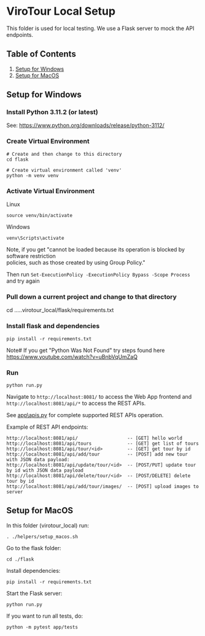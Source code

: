 # ViroTour Local Setup

This folder is used for local testing. We use a Flask server to mock the API endpoints.

## Table of Contents
1. [Setup for Windows](#setup-for-windows)
1. [Setup for MacOS](#setup-for-macos)

## Setup for Windows

### Install Python 3.11.2 (or latest)

See: https://www.python.org/downloads/release/python-3112/

### Create Virtual Environment

```
# Create and then change to this directory
cd flask

# Create virtual environment called 'venv'
python -m venv venv
```

### Activate Virtual Environment

Linux
```
source venv/bin/activate
```

Windows
```
venv\Scripts\activate
```


Note, if you get "cannot be loaded because its operation is blocked by software restriction       
policies, such as those created by using Group Policy."

Then run ```Set-ExecutionPolicy -ExecutionPolicy Bypass -Scope Process``` and try again

### Pull down a current project and change to that directory
cd .....virotour_local/flask/requirements.txt

### Install flask and dependencies

```
pip install -r requirements.txt
```

Note# If you get "Python Was Not Found" try steps found here https://www.youtube.com/watch?v=uBnbVqUmZaQ

### Run

```
python run.py
```

Navigate to `http://localhost:8081/` to access the Web App frontend and `http://localhost:8081/api/*` to access the REST APIs.

See [app\apis.py](vsp/apis.py) for complete supported REST APIs operation.

Example of REST API endpoints:

```
http://localhost:8081/api/                  -- [GET] hello world
http://localhost:8081/api/tours             -- [GET] get list of tours
http://localhost:8081/api/tour/<id>         -- [GET] get tour by id
http://localhost:8081/api/add/tour          -- [POST] add new tour with JSON data payload:
http://localhost:8081/api/update/tour/<id>  -- [POST/PUT] update tour by id with JSON data payload
http://localhost:8081/api/delete/tour/<id>  -- [POST/DELETE] delete tour by id
http://localhost:8081/api/add/tour/images/  -- [POST] upload images to server

```

## Setup for MacOS

In this folder (virotour_local) run:
```
. ./helpers/setup_macos.sh
```
Go to the flask folder:
```
cd ./flask
```
Install dependencies:
```
pip install -r requirements.txt
```
Start the Flask server:
```
python run.py
```
If you want to run all tests, do:
```
python -m pytest app/tests 
```
